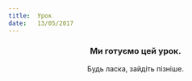 ```yaml
---
title:  Урок
date:   13/05/2017
---
```


### <center>Ми готуємо цей урок.</center>
<center>Будь ласка, зайдіть пізніше.</center>